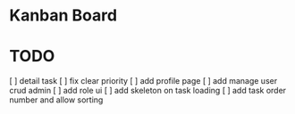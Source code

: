 # Kanban Board


# TODO

[ ] detail task
[ ] fix clear priority
[ ] add profile page
[ ] add manage user crud admin
[ ] add role ui
[ ] add skeleton on task loading
[ ] add task order number and allow sorting